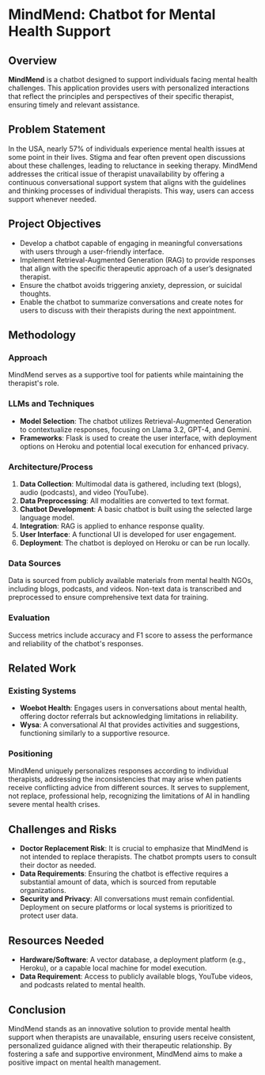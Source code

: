 # MindMend: Chatbot for Mental Health Support

## Overview

**MindMend** is a chatbot designed to support individuals facing mental health challenges. This application provides users with personalized interactions that reflect the principles and perspectives of their specific therapist, ensuring timely and relevant assistance.

## Problem Statement

In the USA, nearly 57% of individuals experience mental health issues at some point in their lives. Stigma and fear often prevent open discussions about these challenges, leading to reluctance in seeking therapy. MindMend addresses the critical issue of therapist unavailability by offering a continuous conversational support system that aligns with the guidelines and thinking processes of individual therapists. This way, users can access support whenever needed.

## Project Objectives

- Develop a chatbot capable of engaging in meaningful conversations with users through a user-friendly interface.
- Implement Retrieval-Augmented Generation (RAG) to provide responses that align with the specific therapeutic approach of a user’s designated therapist.
- Ensure the chatbot avoids triggering anxiety, depression, or suicidal thoughts.
- Enable the chatbot to summarize conversations and create notes for users to discuss with their therapists during the next appointment.

## Methodology

### Approach

MindMend serves as a supportive tool for patients while maintaining the therapist's role. 

### LLMs and Techniques

- **Model Selection**: The chatbot utilizes Retrieval-Augmented Generation to contextualize responses, focusing on Llama 3.2, GPT-4, and Gemini.
- **Frameworks**: Flask is used to create the user interface, with deployment options on Heroku and potential local execution for enhanced privacy.

### Architecture/Process

1. **Data Collection**: Multimodal data is gathered, including text (blogs), audio (podcasts), and video (YouTube).
2. **Data Preprocessing**: All modalities are converted to text format.
3. **Chatbot Development**: A basic chatbot is built using the selected large language model.
4. **Integration**: RAG is applied to enhance response quality.
5. **User Interface**: A functional UI is developed for user engagement.
6. **Deployment**: The chatbot is deployed on Heroku or can be run locally.

### Data Sources

Data is sourced from publicly available materials from mental health NGOs, including blogs, podcasts, and videos. Non-text data is transcribed and preprocessed to ensure comprehensive text data for training.

### Evaluation

Success metrics include accuracy and F1 score to assess the performance and reliability of the chatbot's responses.

## Related Work

### Existing Systems

- **Woebot Health**: Engages users in conversations about mental health, offering doctor referrals but acknowledging limitations in reliability.
- **Wysa**: A conversational AI that provides activities and suggestions, functioning similarly to a supportive resource.

### Positioning

MindMend uniquely personalizes responses according to individual therapists, addressing the inconsistencies that may arise when patients receive conflicting advice from different sources. It serves to supplement, not replace, professional help, recognizing the limitations of AI in handling severe mental health crises.

## Challenges and Risks

- **Doctor Replacement Risk**: It is crucial to emphasize that MindMend is not intended to replace therapists. The chatbot prompts users to consult their doctor as needed.
- **Data Requirements**: Ensuring the chatbot is effective requires a substantial amount of data, which is sourced from reputable organizations.
- **Security and Privacy**: All conversations must remain confidential. Deployment on secure platforms or local systems is prioritized to protect user data.

## Resources Needed

- **Hardware/Software**: A vector database, a deployment platform (e.g., Heroku), or a capable local machine for model execution.
- **Data Requirement**: Access to publicly available blogs, YouTube videos, and podcasts related to mental health.

## Conclusion

MindMend stands as an innovative solution to provide mental health support when therapists are unavailable, ensuring users receive consistent, personalized guidance aligned with their therapeutic relationship. By fostering a safe and supportive environment, MindMend aims to make a positive impact on mental health management.
